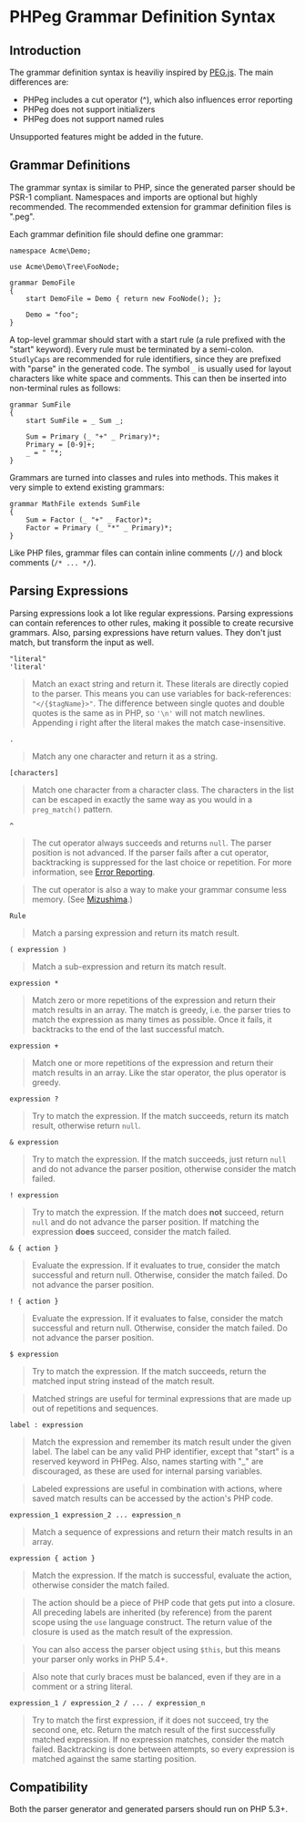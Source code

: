 PHPeg Grammar Definition Syntax
===============================

Introduction
------------

The grammar definition syntax is heaviliy inspired by [PEG.js](http://pegjs.majda.cz/). The main differences are:

  - PHPeg includes a cut operator (^), which also influences error reporting
  - PHPeg does not support initializers
  - PHPeg does not support named rules

Unsupported features might be added in the future.

Grammar Definitions
-------------------

The grammar syntax is similar to PHP, since the generated parser should be PSR-1 compliant. Namespaces and imports
are optional but highly recommended. The recommended extension for grammar definition files is ".peg".

Each grammar definition file should define one grammar:

```
namespace Acme\Demo;

use Acme\Demo\Tree\FooNode;

grammar DemoFile
{
    start DemoFile = Demo { return new FooNode(); };

    Demo = "foo";
}
```

A top-level grammar should start with a start rule (a rule prefixed with the "start" keyword). Every rule must be
terminated by a semi-colon. ``StudlyCaps`` are recommended for rule identifiers, since they are prefixed with "parse"
in the generated code. The symbol ``_`` is usually used for layout characters like white space and comments. This can
then be inserted into non-terminal rules as follows:

```
grammar SumFile
{
    start SumFile = _ Sum _;

    Sum = Primary (_ "+" _ Primary)*;
    Primary = [0-9]+;
    _ = " "*;
}
```

Grammars are turned into classes and rules into methods. This makes it very simple to extend existing grammars:

```
grammar MathFile extends SumFile
{
    Sum = Factor (_ "+" _ Factor)*;
    Factor = Primary (_ "*" _ Primary)*;
}
```

Like PHP files, grammar files can contain inline comments (``//``) and block comments (``/* ... */``).

Parsing Expressions
-------------------

Parsing expressions look a lot like regular expressions. Parsing expressions can contain references to other rules,
making it possible to create recursive grammars. Also, parsing expressions have return values. They don't just match,
but transform the input as well.

``"literal"``  
``'literal'``

> Match an exact string and return it. These literals are directly copied to the parser. This means you can use
> variables for back-references: ``"</{$tagName}>"``. The difference between single quotes and double quotes is the
> same as in PHP, so ``'\n'`` will not match newlines.  
> Appending i right after the literal makes the match case-insensitive.

``.``

> Match any one character and return it as a string.

``[characters]``

> Match one character from a character class. The characters in the list can be escaped in exactly the same way
> as you would in a ``preg_match()`` pattern.

``^``

> The cut operator always succeeds and returns ``null``. The parser position is not advanced. If the parser fails after
> a cut operator, backtracking is suppressed for the last choice or repetition. For more information, see
> [Error Reporting](error-reporting.md).

> The cut operator is also a way to make your grammar consume less memory. (See
> [Mizushima](http://ialab.cs.tsukuba.ac.jp/~mizusima/publications/paste513-mizushima.pdf).)

``Rule``

> Match a parsing expression and return its match result.

``( expression )``

> Match a sub-expression and return its match result.

``expression *``

> Match zero or more repetitions of the expression and return their match results in an array. The match is greedy,
> i.e. the parser tries to match the expression as many times as possible. Once it fails, it backtracks to the end
> of the last successful match.

``expression +``

> Match one or more repetitions of the expression and return their match results in an array. Like the star operator,
> the plus operator is greedy.

``expression ?``

> Try to match the expression. If the match succeeds, return its match result, otherwise return ``null``.

``& expression``

> Try to match the expression. If the match succeeds, just return ``null`` and do not advance the parser position,
> otherwise consider the match failed.

``! expression``

> Try to match the expression. If the match does **not** succeed, return ``null`` and do not advance the parser
> position. If matching the expression **does** succeed, consider the match failed.

``& { action }``

> Evaluate the expression. If it evaluates to true, consider the match successful and return null. Otherwise, consider
> the match failed. Do not advance the parser position.

``! { action }``

> Evaluate the expression. If it evaluates to false, consider the match successful and return null. Otherwise, consider
> the match failed. Do not advance the parser position.

``$ expression``

> Try to match the expression. If the match succeeds, return the matched input string instead of the match result.

> Matched strings are useful for terminal expressions that are made up out of repetitions and sequences.

``label : expression``

> Match the expression and remember its match result under the given label. The label can be any valid PHP identifier,
> except that "start" is a reserved keyword in PHPeg. Also, names starting with "_" are discouraged, as these are
> used for internal parsing variables.

> Labeled expressions are useful in combination with actions, where saved match results can be accessed by the action's
> PHP code.

``expression_1 expression_2 ... expression_n``

> Match a sequence of expressions and return their match results in an array.

``expression { action }``

> Match the expression. If the match is successful, evaluate the action, otherwise consider the match failed.

> The action should be a piece of PHP code that gets put into a closure. All preceding labels are inherited (by
> reference) from the parent scope using the ``use`` language construct. The return value of the closure is used as
> the match result of the expression.

> You can also access the parser object using ``$this``, but this means your parser only works in PHP 5.4+.

> Also note that curly braces must be balanced, even if they are in a comment or a string literal.

``expression_1 / expression_2 / ... / expression_n``

> Try to match the first expression, if it does not succeed, try the second one, etc. Return the match result of the
> first successfully matched expression. If no expression matches, consider the match failed. Backtracking is done
> between attempts, so every expression is matched against the same starting position.

Compatibility
-------------

Both the parser generator and generated parsers should run on PHP 5.3+.
